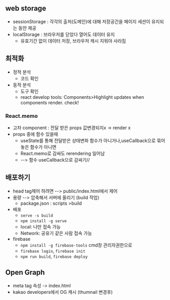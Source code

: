 ## web storage

- sessionStorage : 각각의 출처(도메인)에 대해 저장공간을 페이지 세션이 유지되는 동안 제공
- localStorage : 브라우저를 닫았다 열어도 데이터 유지
  - 유효기간 없이 데이터 저장, 브라우저 캐시 지워야 사라짐

## 최적화

- 정적 분석
  - 코드 확인
- 동적 분석
  - 도구 확인
  - react develop tools: Components>Highlight updates when components render. check!

### React.memo

- 고차 component : 전달 받은 props 값변경되지x -> render x
- props 중에 함수 있을때
  - useState를 통해 전달받은 상태변화 함수가 아니거나,useCallback으로 묶어놓은 함수가 아니면
  - React.memo로 감싸도 rerendering 일어남
  - --> 함수 useCallback으로 감싸기//

## 배포하기

- head tag제어 하려면 --> public/index.html에서 제어
- 용량 --> 압축해서 서버에 올리기 (build 작업)
  - package.json : scripts >build
- 배포
  - `serve -s build`
  - `npm install -g serve`
  - local: 나만 접속 가능
  - Network: 공유기 같은 사람 접속 가능
- firebase
  - `npm install -g firebase-tools` cmd창 관리자권한으로
  - `firebase login`, `firebase init`
  - `npm run build`, `firebase deploy`

## Open Graph

- meta tag 속성 -> index.html
- kakao developers에서 OG 캐시 (thumnail 변경후)
